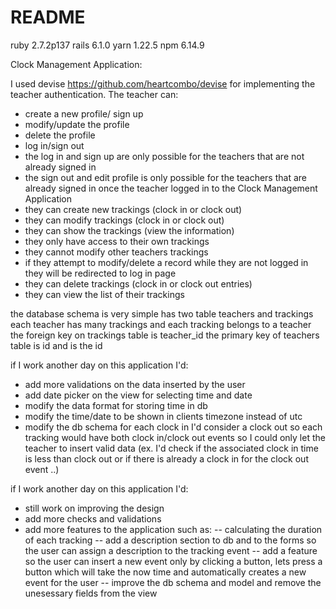 # README

ruby 2.7.2p137 
rails 6.1.0
yarn 1.22.5
npm 6.14.9

Clock Management Application:

I used devise https://github.com/heartcombo/devise for implementing the teacher authentication.
The teacher can:
- create a new profile/ sign up
- modify/update the profile
- delete the profile
- log in/sign out
- the log in and sign up are only possible for the teachers that are not already signed in
- the sign out and edit profile is only possible for the teachers that are already signed in
once the teacher logged in to the Clock Management Application
- they can create new trackings (clock in or clock out)
- they can modify trackings (clock in or clock out)
- they can show the trackings (view the information)
- they only have access to their own trackings
- they cannot modify other teachers trackings
- if they attempt to modify/delete a record while they are not logged in they will be redirected to log in page
- they can delete trackings (clock in or clock out entries)
- they can view the list of their trackings

the database schema is very simple has two table teachers and trackings
each teacher has many trackings and each tracking belongs to a teacher
the foreign key on trackings table is teacher_id
the primary key of teachers table is id and is the id

if I work another day on this application I'd:
- add more validations on the data inserted by the user
- add date picker on the view for selecting time and date
- modify the data format for storing time in db
- modify the time/date to be shown in clients timezone instead of utc
- modify the db schema for each clock in I'd consider a clock out so each tracking would have both clock in/clock out events so I could only let the teacher to insert valid data (ex. I'd check if the associated clock in time is less than clock out or if there is already a clock in for the clock out event ..)

if I work another day on this application I'd:
- still work on improving the design
- add more checks and validations
- add more features to the application such as:
 -- calculating the duration of each tracking
 -- add a description section to db and to the forms so the user can assign a description to the tracking event
 -- add a feature so the user can insert a new event only by clicking a button, lets press a button which will take the now time and automatically creates a new event for the user
 -- improve the db schema and model and remove the unesessary fields from the view
